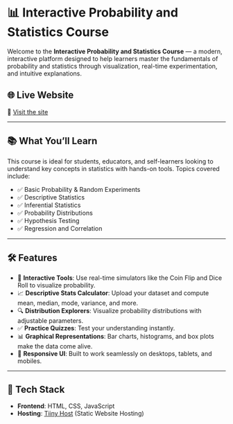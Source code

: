 # 📊 Interactive Probability and Statistics Course

Welcome to the **Interactive Probability and Statistics Course** — a modern, interactive platform designed to help learners master the fundamentals of probability and statistics through visualization, real-time experimentation, and intuitive explanations.

## 🌐 Live Website

🔗 [Visit the site](https://interactiveprobabilityandstatisticscourse.tiiny.site)

---

## 📚 What You’ll Learn

This course is ideal for students, educators, and self-learners looking to understand key concepts in statistics with hands-on tools. Topics covered include:

- ✅ Basic Probability & Random Experiments
- ✅ Descriptive Statistics
- ✅ Inferential Statistics
- ✅ Probability Distributions
- ✅ Hypothesis Testing
- ✅ Regression and Correlation

---

## 🛠️ Features

- 🎯 **Interactive Tools**: Use real-time simulators like the Coin Flip and Dice Roll to visualize probability.
- 📈 **Descriptive Stats Calculator**: Upload your dataset and compute mean, median, mode, variance, and more.
- 🔍 **Distribution Explorers**: Visualize probability distributions with adjustable parameters.
- ✅ **Practice Quizzes**: Test your understanding instantly.
- 📊 **Graphical Representations**: Bar charts, histograms, and box plots make the data come alive.
- 🌙 **Responsive UI**: Built to work seamlessly on desktops, tablets, and mobiles.

---

## 🚀 Tech Stack

- **Frontend**: HTML, CSS, JavaScript
- **Hosting**: [Tiiny Host](https://tiiny.host) (Static Website Hosting)



